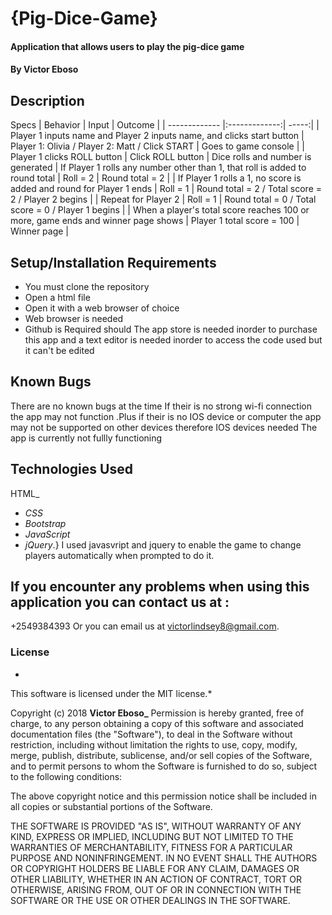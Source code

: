 # {Pig-Dice-Game}
####  Application that allows users to play the pig-dice game
#### By Victor Eboso
## Description
Specs
| Behavior        | Input           | Outcome  |
| ------------- |:-------------:| -----:|
| Player 1 inputs name and Player 2 inputs name, and clicks start button | Player 1: Olivia / Player 2: Matt / Click START | Goes to game console |
| Player 1 clicks ROLL button | Click ROLL button | Dice rolls and number is generated
| If Player 1 rolls any number other than 1, that roll is added to round total | Roll = 2 | Round total = 2 |
| If Player 1 rolls a 1, no score is added and round for Player 1 ends | Roll = 1 | Round total = 2 / Total score = 2 / Player 2 begins |
| Repeat for Player 2 | Roll = 1 | Round total = 0 / Total score = 0 / Player 1 begins |
| When a player's total score reaches 100 or more, game ends and winner page shows | Player 1 total score = 100 | Winner page |

## Setup/Installation Requirements
* You must clone the repository
* Open a html file
* Open it with a web browser of choice
* Web browser is needed
* Github is Required should 
The app store is needed inorder to purchase this app and a text editor is needed inorder to access the code used but it can't be edited
## Known Bugs
There are no known bugs at the time
If their is no strong wi-fi connection the app may not function .Plus if their is no IOS device or computer the app may not be supported on other devices therefore IOS devices needed
The app is currently not fullly  functioning
## Technologies Used
HTML_
* _CSS_
* _Bootstrap_
* _JavaScript_
* _jQuery_.}
I used javasvript and jquery to enable the game to change players automatically when prompted to do it.
## If you encounter any problems when using this application you can contact us at :
+2549384393
Or you can email us at victorlindsey8@gmail.com.
### License
*
This software is licensed under the MIT license.*

Copyright (c) 2018 **Victor Eboso_**
Permission is hereby granted, free of charge, to any person obtaining a copy
of this software and associated documentation files (the "Software"), to deal
in the Software without restriction, including without limitation the rights
to use, copy, modify, merge, publish, distribute, sublicense, and/or sell
copies of the Software, and to permit persons to whom the Software is
furnished to do so, subject to the following conditions:

The above copyright notice and this permission notice shall be included in all
copies or substantial portions of the Software.

THE SOFTWARE IS PROVIDED "AS IS", WITHOUT WARRANTY OF ANY KIND, EXPRESS OR
IMPLIED, INCLUDING BUT NOT LIMITED TO THE WARRANTIES OF MERCHANTABILITY,
FITNESS FOR A PARTICULAR PURPOSE AND NONINFRINGEMENT. IN NO EVENT SHALL THE
AUTHORS OR COPYRIGHT HOLDERS BE LIABLE FOR ANY CLAIM, DAMAGES OR OTHER
LIABILITY, WHETHER IN AN ACTION OF CONTRACT, TORT OR OTHERWISE, ARISING FROM,
OUT OF OR IN CONNECTION WITH THE SOFTWARE OR THE USE OR OTHER DEALINGS IN THE
SOFTWARE.


